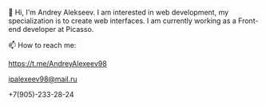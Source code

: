 👋 
Hi, I'm Andrey Alekseev. I am interested in web development, my specialization is to create web interfaces. I am currently working as a Front-end developer at Picasso.

📫 How to reach me:

https://t.me/AndreyAlexeev98

ipalexeev98@mail.ru

+7(905)-233-28-24


<!---
AndreyAlexeev98/AndreyAlexeev98 is a ✨ special ✨ repository because its `README.md` (this file) appears on your GitHub profile.
You can click the Preview link to take a look at your changes.
--->
